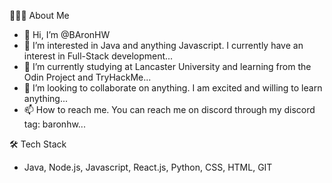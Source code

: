 👨🏻‍💻  About Me
- 👋 Hi, I’m @BAronHW
- 👀 I’m interested in Java and anything Javascript. I currently have an interest in Full-Stack development...
- 🌱 I’m currently studying at Lancaster University and learning from the Odin Project and TryHackMe...
- 💞️ I’m looking to collaborate on anything. I am excited and willing to learn anything...
- 📫 How to reach me. You can reach me on discord through my discord tag: baronhw...


🛠  Tech Stack
- Java, Node.js, Javascript, React.js, Python, CSS, HTML, GIT

<!---
BAronHW/BAronHW is a ✨ special ✨ repository because its `README.md` (this file) appears on your GitHub profile.
You can click the Preview link to take a look at your changes.
--->
